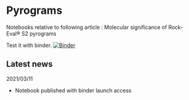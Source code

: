# Pyrograms

Notebooks relative to following article :
Molecular significance of Rock-Eval® S2 pyrograms

Test it with binder.
[![Binder](https://mybinder.org/badge_logo.svg)](https://mybinder.org/v2/gh/PBrockmann/Pyrograms/notebooks)

## Latest news 

2021/03/11
 * Notebook published with binder launch access
